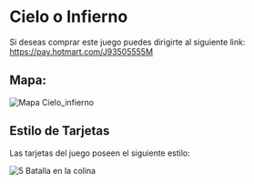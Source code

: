 # Cielo o Infierno

Si deseas comprar este juego puedes dirigirte al siguiente link: https://pay.hotmart.com/J93505555M

## Mapa:

![Mapa Cielo_infierno](https://github.com/Botache500/Juegos-Print-and-Play/assets/171523160/3a1d2ba7-c837-4646-86e4-38313ba9c44a)

## Estilo de Tarjetas

Las tarjetas del juego poseen el siguiente estilo:

![5 Batalla en la colina](https://github.com/Botache500/Juegos-Print-and-Play/assets/171523160/ad794f07-0286-4012-ac87-7b65698c99c7)



